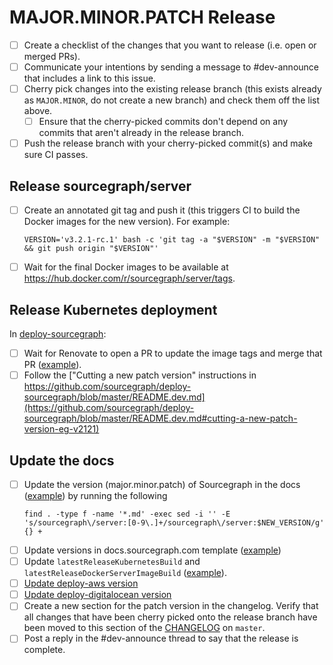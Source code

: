 <!--
This template is used for patch releases.
It is not used for our monthly major/minor releases of Sourcegraph.
See [release_issue_template.md](release_issue_template.md) for the monthly release checklist.
-->

# MAJOR.MINOR.PATCH Release

- [ ] Create a checklist of the changes that you want to release (i.e. open or merged PRs).
- [ ] Communicate your intentions by sending a message to #dev-announce that includes a link to this issue.
- [ ] Cherry pick changes into the existing release branch (this exists already as `MAJOR.MINOR`, do not create a new branch) and check them off the list above.
    - [ ] Ensure that the cherry-picked commits don't depend on any commits that aren't already in the release branch.
- [ ] Push the release branch with your cherry-picked commit(s) and make sure CI passes.

## Release sourcegraph/server

- [ ] Create an annotated git tag and push it (this triggers CI to build the Docker images for the new version). For example:
    ```
    VERSION='v3.2.1-rc.1' bash -c 'git tag -a "$VERSION" -m "$VERSION" && git push origin "$VERSION"'
    ```

- [ ] Wait for the final Docker images to be available at https://hub.docker.com/r/sourcegraph/server/tags.

## Release Kubernetes deployment

In [deploy-sourcegraph](https://github.com/sourcegraph/deploy-sourcegraph):

- [ ] Wait for Renovate to open a PR to update the image tags and merge that PR ([example](https://github.com/sourcegraph/deploy-sourcegraph/pull/199)).
- [ ] Follow the ["Cutting a new patch version" instructions in https://github.com/sourcegraph/deploy-sourcegraph/blob/master/README.dev.md](https://github.com/sourcegraph/deploy-sourcegraph/blob/master/README.dev.md#cutting-a-new-patch-version-eg-v2121)

## Update the docs

- [ ] Update the version (major.minor.patch) of Sourcegraph in the docs ([example](https://github.com/sourcegraph/sourcegraph/pull/2841)) by running the following
  ```
  find . -type f -name '*.md' -exec sed -i '' -E 's/sourcegraph\/server:[0-9\.]+/sourcegraph\/server:$NEW_VERSION/g' {} +
  ```
- [ ] Update versions in docs.sourcegraph.com template ([example](https://github.com/sourcegraph/sourcegraph/pull/2841/files#diff-3d0e70da24a04f44a1fdc404b7242b89))
- [ ] Update `latestReleaseKubernetesBuild` and `latestReleaseDockerServerImageBuild` ([example](https://github.com/sourcegraph/sourcegraph/pull/2370/commits/15925f2769564225e37013acb52d9d0b30e1336c)).
- [ ] [Update deploy-aws version](https://github.com/sourcegraph/deploy-sourcegraph-aws/edit/master/ec2/resources/user-data.sh#L3)
- [ ] [Update deploy-digitalocean version ](https://github.com/sourcegraph/deploy-sourcegraph-digitalocean/edit/master/resources/user-data.sh#L3)
- [ ] Create a new section for the patch version in the changelog. Verify that all changes that have been cherry picked onto the release branch have been moved to this section of the [CHANGELOG](https://github.com/sourcegraph/sourcegraph/blob/master/CHANGELOG.md) on `master`.
- [ ] Post a reply in the #dev-announce thread to say that the release is complete.
